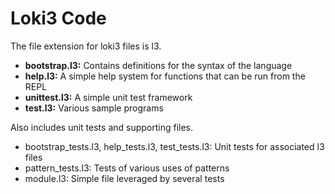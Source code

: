Loki3 Code
==========

The file extension for loki3 files is l3.

* **bootstrap.l3:** Contains definitions for the syntax of the language
* **help.l3:** A simple help system for functions that can be run from the REPL
* **unittest.l3:** A simple unit test framework
* **test.l3:** Various sample programs

Also includes unit tests and supporting files.

* bootstrap_tests.l3, help_tests.l3, test_tests.l3:  Unit tests for associated l3 files
* pattern_tests.l3: Tests of various uses of patterns
* module.l3:  Simple file leveraged by several tests
